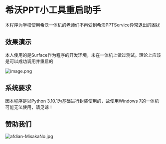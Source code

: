 # 希沃PPT小工具重启助手

本程序为学校使用希沃一体机的老师们不再受到希沃PPTService异常退出的困扰

## 效果演示

本人使用的是Surface作为程序的开发环境，未在一体机上做过测试。理论上应该是可以成功调用并重启的

![image.png](https://s2.loli.net/2021/12/25/mtL5vejP1IRqzZ3.png)

## 系统要求

因本程序是以Python 3.10.1为基础进行封装使用的，故使用Windows 7的一体机可能无法使用，请见谅！

## 赞助我们

![afdian-MisakaNo.jpg](https://s2.loli.net/2021/12/25/SimocqwhVg89NQJ.jpg)